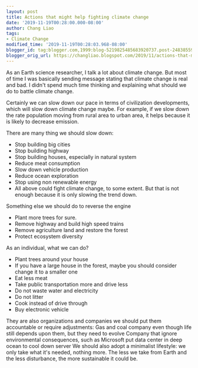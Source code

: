 ```yaml
---
layout: post
title: Actions that might help fighting climate change
date: '2019-11-19T00:28:00.000-08:00'
author: Chang Liao
tags:
- Climate Change
modified_time: '2019-11-19T00:28:03.968-08:00'
blogger_id: tag:blogger.com,1999:blog-5219825485683920737.post-2483855932763368103
blogger_orig_url: https://changliao.blogspot.com/2019/11/actions-that-might-help-fighting.html
---
```


As an Earth science researcher, I talk a lot about climate change. But most of time I was basically sending message stating that climate change is real and bad. I didn't spend much time thinking and explaining what should we do to battle climate change.

Certainly we can slow down our pace in terms of civilization developments, which will slow down climate change maybe. For example, if we slow down the rate population moving from rural area to urban area, it helps because it is likely to decrease emission.

There are many thing we should slow down:

* Stop building big cities
* Stop building highway
* Stop building houses, especially in natural system
* Reduce meat consumption
* Slow down vehicle production
* Reduce ocean exploration
* Stop using non renewable energy
* All above could fight climate change, to some extent. But that is not enough because it is only slowing the trend down.

Something else we should do to reverse the engine
* Plant more trees for sure.
* Remove highway and build high speed trains
* Remove agriculture land and restore the forest
* Protect ecosystem diversity

As an individual, what we can do?

* Plant trees around your house
* If you have a large house in the forest, maybe you should consider change it to a smaller one
* Eat less meat
* Take public transportation more and drive less
* Do not waste water and electricity
* Do not litter
* Cook instead of drive through
* Buy electronic vehicle

They are also organizations and companies we should put them accountable or require adjustments:
Gas and coal company even though life still depends upon them, but they need to evolve
Company that ignore environmental consequences, such as Microsoft put data center in deep ocean to cool down server
We should also adopt a minimalist lifestyle: we only take what it's needed, nothing more.
The less we take from Earth and the less disturbance, the more sustainable it could be.
